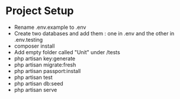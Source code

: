 # Project Setup
- Rename .env.example to .env
- Create two databases and add them : one in .env and the other in .env.testing
- composer install
- Add empty folder called "Unit" under /tests
- php artisan key:generate
- php artisan migrate:fresh
- php artisan passport:install
- php artisan test
- php artisan db:seed
- php artisan serve
